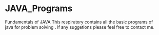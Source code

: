 # JAVA_Programs
Fundamentals of JAVA
This respiratory contains all the basic programs of java for problem solving .
If any suggetions please feel free to contact me.
